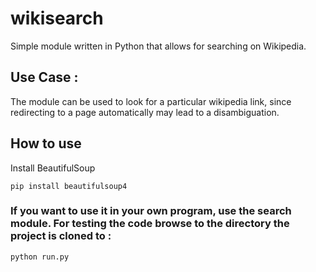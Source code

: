 # wikisearch
Simple module written in Python that allows for searching on Wikipedia.

## Use Case : 
The module can be used to look for a particular wikipedia link, since redirecting to a page automatically may lead to a disambiguation.

## How to use 

Install BeautifulSoup 
```
pip install beautifulsoup4
```

### If you want to use it in your own program, use the search module. For testing the code browse to the directory the project is cloned to : 

```
python run.py
```

